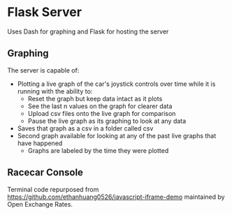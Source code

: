 # Flask Server

Uses Dash for graphing and Flask for hosting the server

## Graphing

The server is capable of:

* Plotting a live graph of the car's joystick controls over time while it is running with the ability to:
    * Reset the graph but keep data intact as it plots
    * See the last n values on the graph for clearer data
    * Upload csv files onto the live graph for comparison
    * Pause the live graph as its graphing to look at any data
* Saves that graph as a csv in a folder called csv
* Second graph available for looking at any of the past live graphs that have happened
    * Graphs are labeled by the time they were plotted
    

## Racecar Console

Terminal code repurposed from https://github.com/ethanhuang0526/javascript-iframe-demo maintained by Open Exchange Rates.
